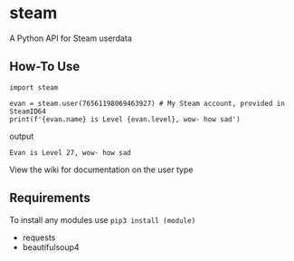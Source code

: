 # steam
A Python API for Steam userdata

## How-To Use
```
import steam

evan = steam.user(76561198069463927) # My Steam account, provided in SteamID64
print(f'{evan.name} is Level {evan.level}, wow- how sad')
```
output
```
Evan is Level 27, wow- how sad
```
View the wiki for documentation on the user type

## Requirements
To install any modules use `pip3 install (module)`
* requests
* beautifulsoup4
